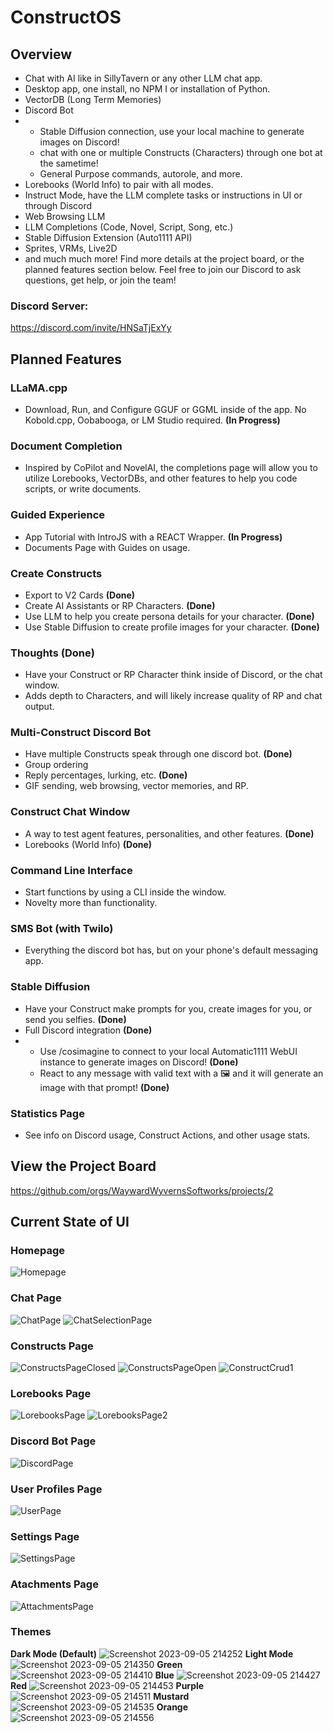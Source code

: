 # ConstructOS
## Overview
- Chat with AI like in SillyTavern or any other LLM chat app.
- Desktop app, one install, no NPM I or installation of Python.
- VectorDB (Long Term Memories)
- Discord Bot
- - Stable Diffusion connection, use your local machine to generate images on Discord!
  - chat with one or multiple Constructs (Characters) through one bot at the sametime!
  - General Purpose commands, autorole, and more.
- Lorebooks (World Info) to pair with all modes.
- Instruct Mode, have the LLM complete tasks or instructions in UI or through Discord
- Web Browsing LLM
- LLM Completions (Code, Novel, Script, Song, etc.)
- Stable Diffusion Extension (Auto1111 API)
- Sprites, VRMs, Live2D
- and much much more! Find more details at the project board, or the planned features section below. Feel free to join our Discord to ask questions, get help, or join the team!
### Discord Server:
https://discord.com/invite/HNSaTjExYy
## Planned Features
### LLaMA.cpp
- Download, Run, and Configure GGUF or GGML inside of the app. No Kobold.cpp, Oobabooga, or LM Studio required. **(In Progress)**
### Document Completion
- Inspired by CoPilot and NovelAI, the completions page will allow you to utilize Lorebooks, VectorDBs, and other features to help you code scripts, or write documents.
### Guided Experience
- App Tutorial with IntroJS with a REACT Wrapper. **(In Progress)**
- Documents Page with Guides on usage.
### Create Constructs
- Export to V2 Cards **(Done)**
- Create AI Assistants or RP Characters. **(Done)**
- Use LLM to help you create persona details for your character. **(Done)**
- Use Stable Diffusion to create profile images for your character. **(Done)**
### Thoughts **(Done)**
- Have your Construct or RP Character think inside of Discord, or the chat window.
- Adds depth to Characters, and will likely increase quality of RP and chat output.
### Multi-Construct Discord Bot
- Have multiple Constructs speak through one discord bot. **(Done)**
- Group ordering
- Reply percentages, lurking, etc. **(Done)**
- GIF sending, web browsing, vector memories, and RP.
### Construct Chat Window
- A way to test agent features, personalities, and other features. **(Done)**
- Lorebooks (World Info) **(Done)**
### Command Line Interface
- Start functions by using a CLI inside the window.
- Novelty more than functionality.
### SMS Bot (with Twilo)
- Everything the discord bot has, but on your phone's default messaging app.
### Stable Diffusion
- Have your Construct make prompts for you, create images for you, or send you selfies. **(Done)**
- Full Discord integration **(Done)**
- - Use /cosimagine to connect to your local Automatic1111 WebUI instance to generate images on Discord! **(Done)**
  - React to any message with valid text with a 🖼️ and it will generate an image with that prompt! **(Done)**
### Statistics Page
- See info on Discord usage, Construct Actions, and other usage stats.
## View the Project Board
https://github.com/orgs/WaywardWyvernsSoftworks/projects/2
## Current State of UI
### Homepage
![Homepage](https://github.com/WaywardWyvernsSoftworks/ConstructOS/assets/26259870/2d0d7937-8f74-4dfc-a085-269e53e6da24)
### Chat Page
![ChatPage](https://github.com/WaywardWyvernsSoftworks/ConstructOS/assets/26259870/82f48905-0693-496a-bd74-4af142a035d0)
![ChatSelectionPage](https://github.com/WaywardWyvernsSoftworks/ConstructOS/assets/26259870/74b17b81-e2ce-4cae-824b-b3df4a4a100f)
### Constructs Page
![ConstructsPageClosed](https://github.com/WaywardWyvernsSoftworks/ConstructOS/assets/26259870/6827b388-e248-4d7c-b295-d28d6cb2335b)
![ConstructsPageOpen](https://github.com/WaywardWyvernsSoftworks/ConstructOS/assets/26259870/ceab6a40-3efd-4629-9476-b1f68d399358)
![ConstructCrud1](https://github.com/WaywardWyvernsSoftworks/ConstructOS/assets/26259870/fbde6465-84fa-4033-a175-dc9d0319fdc4)
### Lorebooks Page
![LorebooksPage](https://github.com/WaywardWyvernsSoftworks/ConstructOS/assets/26259870/0a0c87b3-7921-4135-a069-56ea691eabc4)
![LorebooksPage2](https://github.com/WaywardWyvernsSoftworks/ConstructOS/assets/26259870/04f1cf3a-8da7-4c68-b922-07f486e17a29)
### Discord Bot Page
![DiscordPage](https://github.com/WaywardWyvernsSoftworks/ConstructOS/assets/26259870/58f550c0-ff68-4baa-877a-d1cfce367cea)
### User Profiles Page
![UserPage](https://github.com/WaywardWyvernsSoftworks/ConstructOS/assets/26259870/d16c058a-0f77-4311-8582-77db16dfe034)
### Settings Page
![SettingsPage](https://github.com/WaywardWyvernsSoftworks/ConstructOS/assets/26259870/acddb68a-18db-477b-8e25-09d0864cda10)
### Atachments Page
![AttachmentsPage](https://github.com/WaywardWyvernsSoftworks/ConstructOS/assets/26259870/aba101df-86f3-4b79-a80d-dd059c70bb6b)
### Themes
**Dark Mode (Default)**
![Screenshot 2023-09-05 214252](https://github.com/WaywardWyvernsSoftworks/ConstructOS/assets/26259870/9e6c2b91-133c-46b3-9d9f-9c1788199c6e)
**Light Mode**
![Screenshot 2023-09-05 214350](https://github.com/WaywardWyvernsSoftworks/ConstructOS/assets/26259870/e6e30b34-bf44-44ad-893d-41c2e777bfb3)
**Green**
![Screenshot 2023-09-05 214410](https://github.com/WaywardWyvernsSoftworks/ConstructOS/assets/26259870/61182e3c-0a61-4d32-b3c5-0ef081ccab27)
**Blue**
![Screenshot 2023-09-05 214427](https://github.com/WaywardWyvernsSoftworks/ConstructOS/assets/26259870/56f9e563-774f-4afd-903f-be65c7a4465f)
**Red**
![Screenshot 2023-09-05 214453](https://github.com/WaywardWyvernsSoftworks/ConstructOS/assets/26259870/aa2ec91f-7ae6-4833-99eb-528b3d492f89)
**Purple**
![Screenshot 2023-09-05 214511](https://github.com/WaywardWyvernsSoftworks/ConstructOS/assets/26259870/39e5c357-f5f4-419b-ae26-ee0096747c08)
**Mustard**
![Screenshot 2023-09-05 214535](https://github.com/WaywardWyvernsSoftworks/ConstructOS/assets/26259870/06e61cdf-75b8-426e-bc69-bafc12f5ce50)
**Orange**
![Screenshot 2023-09-05 214556](https://github.com/WaywardWyvernsSoftworks/ConstructOS/assets/26259870/72392e09-4171-46d9-8084-f4b377519586)
